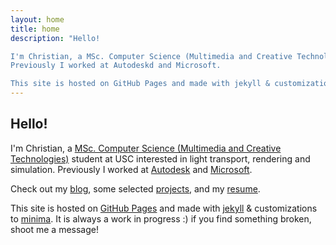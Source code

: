 ```yaml
---
layout: home
title: home
description: "Hello!

I'm Christian, a MSc. Computer Science (Multimedia and Creative Technologies) student at USC interested in light transport, rendering and simulation.
Previously I worked at Autodeskd and Microsoft.

This site is hosted on GitHub Pages and made with jekyll & customizations to minima. It is always a work in progress :) if you find something broken, shoot me a message!"
---
```


## Hello!
I'm Christian, a [MSc. Computer Science (Multimedia and Creative Technologies)](https://www.cs.usc.edu/academic-programs/masters/multimedia-creative-technologies/) student at USC interested in light transport, rendering and simulation. Previously I worked at [Autodesk](/blog/2022/09/02/summer-standards.html) and [Microsoft](https://microsoft.github.io/code-with-engineering-playbook/CSE/).

Check out my [blog](/blog), some selected [projects](/projects), and my [resume](/about).

This site is hosted on [GitHub Pages](https://pages.github.com/) and made with [jekyll](https://github.com/jekyll/jekyll) & customizations to [minima](https://github.com/jekyll/minima). It is always a work in progress :) if you find something broken, shoot me a message!
